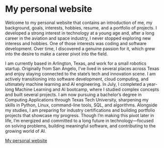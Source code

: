 
# My personal website

Welcome to my personal website that contains an introduction of me, my background, goals, interests, hobbies, resume, 
and a portfolio of projects. I developed a strong interest in technology at a young age and, after a long career 
in the aviation and space industry, I never stopped exploring new interess and hobbies. One of those interests was coding 
and software development. Over time, I discovered a genuine passion for it, which grew into the desire to make a career pivot 
into the field.

I am currently based in Arlington, Texas, and work for a small robotics startup. Originally from San Angelo, I’ve lived in several 
places across Texas and enjoy staying connected to the state’s tech and innovation scene. I am actively transitioning into software
development, cloud computing, and ultimately machine learning and AI engineering. In July, I completed a year-long Machine Learning 
and AI bootcamp, where I studied complex concepts and built several projects. I am now pursuing a bachelor’s degree in Computing
Applications through Texas Tech University, sharpening my skills in Python, Linux, command-line tools, SQL, and algorithms. 
Alongside my studies, I am preparing for industry certifications and building portfolio projects that showcase my progress. 
Though I’m making this pivot later in life, I’m energized and committed to a long future in technology—focused on solving 
problems, building meaningful software, and contributing to the growing world of AI.


[My personal website](https://kvmoore.github.io/kmoore-my-knowledge-base/)    